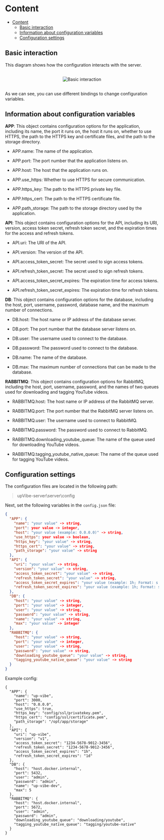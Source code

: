 # Content

- [Content](#content)
  - [Basic interaction](#basic-interaction)
  - [Information about configuration variables](#information-about-configuration-variables)
  - [Configuration settings](#configuration-settings)

## Basic interaction

This diagram shows how the configuration interacts with the server.

<center style="padding: 1rem 0 1rem 0;">
    <img src="../src/img/config.basic_interaction.png" alt="Basic interaction">
</center>

As we can see, you can use different bindings to change configuration variables.

## Information about configuration variables

**APP**: This object contains configuration options for the application, including its name, the port it runs on, the host it runs on, whether to use HTTPS, the path to the HTTPS key and certificate files, and the path to the storage directory.

- APP.name: The name of the application.

- APP.port: The port number that the application listens on.

- APP.host: The host that the application runs on.

- APP.use_https: Whether to use HTTPS for secure communication.

- APP.https_key: The path to the HTTPS private key file.

- APP.https_cert: The path to the HTTPS certificate file.

- APP.path_storage: The path to the storage directory used by the application.

**API**: This object contains configuration options for the API, including its URI, version, access token secret, refresh token secret, and the expiration times for the access and refresh tokens.

- API.uri: The URI of the API.

- API.version: The version of the API.

- API.access_token_secret: The secret used to sign access tokens.

- API.refresh_token_secret: The secret used to sign refresh tokens.

- API.access_token_secret_expires: The expiration time for access tokens.

- API.refresh_token_secret_expires: The expiration time for refresh tokens.

**DB**: This object contains configuration options for the database, including the host, port, username, password, database name, and the maximum number of connections.

- DB.host: The host name or IP address of the database server.

- DB.port: The port number that the database server listens on.

- DB.user: The username used to connect to the database.

- DB.password: The password used to connect to the database.

- DB.name: The name of the database.

- DB.max: The maximum number of connections that can be made to the database.

**RABBITMQ**: This object contains configuration options for RabbitMQ, including the host, port, username, password, and the names of two queues used for downloading and tagging YouTube videos.

- RABBITMQ.host: The host name or IP address of the RabbitMQ server.

- RABBITMQ.port: The port number that the RabbitMQ server listens on.

- RABBITMQ.user: The username used to connect to RabbitMQ.

- RABBITMQ.password: The password used to connect to RabbitMQ.

- RABBITMQ.downloading_youtube_queue: The name of the queue used for downloading YouTube videos.

- RABBITMQ.tagging_youtube_native_queue: The name of the queue used for tagging YouTube videos.

## Configuration settings

The configuration files are located in the following path:

> upVibe-server\server\config

Next, set the following variables in the `config.json` file:

```json
{
  "APP": {
    "name": "your value" -> string,
    "port": your value -> integer,
    "host": "your value (example: 0.0.0.0)" -> string,
    "use_https": your value -> boolean,
    "https_key": "your value" -> string,
    "https_cert": "your value" -> string,
    "path_storage": "your value" -> string
  },
  "API": {
    "uri": "your value" -> string,
    "version": "your value" -> string,
    "access_token_secret": "your value" -> string,
    "refresh_token_secret": "your value" -> string,
    "access_token_secret_expires": "your value (example: 1h; Format: s - second, h - hour, y-year)" -> string,
    "refresh_token_secret_expires": "your value (example: 1h; Format: s - second, h - hour, y-year)" -> string
  },
  "DB": {
    "host": "your value" -> string,
    "port": "your value" -> integer,
    "user": "your value" -> string,
    "password": "your value" -> string,
    "name": "your value" -> string,
    "max": "your value" -> integer
  },
  "RABBITMQ": {
    "host": "your value" -> string,
    "port": "your value" -> integer,
    "user": "your value" -> string,
    "password": "your value" -> string,
    "downloading_youtube_queue": "your value" -> string,
    "tagging_youtube_native_queue": "your value" -> string
  }
}
```

Example config:

```
{
  "APP": {
    "name": "up-vibe",
    "port": 3000,
    "host": "0.0.0.0",
    "use_https": true,
    "https_key": "config/ssl/privatekey.pem",
    "https_cert": "config/ssl/certificate.pem",
    "path_storage": "/opt/app/storage"
  },
  "API": {
    "uri": "up-vibe",
    "version": "v1",
    "access_token_secret": "1234-5678-9012-3456",
    "refresh_token_secret": "1234-5678-9012-3456",
    "access_token_secret_expires": "1h",
    "refresh_token_secret_expires": "1d"
  },
  "DB": {
    "host": "host.docker.internal",
    "port": 5432,
    "user": "admin",
    "password": "admin",
    "name": "up-vibe-dev",
    "max": 5
  },
  "RABBITMQ": {
    "host": "host.docker.internal",
    "port": 5672,
    "user": "admin",
    "password": "admin",
    "downloading_youtube_queue": "downloading/youtube",
    "tagging_youtube_native_queue": "tagging/youtube-native"
  }
}
```
